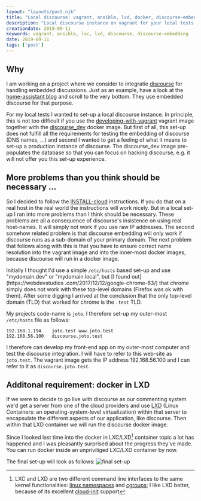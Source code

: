 ```yaml
---
layout: "layouts/post.njk"
title: "Local discourse: vagrant, ansible, lxd, docker, discourse-embedding"
description: "Local discourse instance on vagrant for your local tests to embed discourse in your front-end development project."
creationdate: 2019-09-11
keywords: vagrant, ansible, lxc, lxd, discourse, discourse-embedding
date: 2019-09-11
tags: ['post']
---
```


## Why

I am working on a project where we consider to integratie [discourse](https://www.discourse.org/) for handling embedded discussions.
Just as an example, have a look at the [home-assistant blog](https://www.home-assistant.io/blog/2019/08/28/release-98/) and scroll to the very bottom. 
They use embedded discourse for that purpose.

For my local tests I wanted to set-up a local discourse instance. 
In principle, this is not too difficult if you use the [developing-with-vagrant](https://github.com/discourse/discourse_docker#developing-with-vagrant) vagrant image
together with the [discourse_dev](https://github.com/discourse/discourse_docker/tree/master/image/discourse_dev) docker image. But first of all, this set-up does
not fulfill all the requirements for testing the embedding of discourse (DNS names, ...) and second I wanted to get a feeling of what it means to set-up a production 
instance of discourse. The discourse_dev image pre-populates the database so that you can focus on hacking discourse, e.g. it will not offer you this set-up experience.

## More problems than you think should be necessary ...

So I decided to follow the [INSTALL-cloud](https://github.com/discourse/discourse/blob/master/docs/INSTALL-cloud.md) instructions. If you do that on a
real host in the real world the instructions will work nicely. But in a local set-up I ran into more problems than I think should be necessary. These
problems are all a consequence of discourse's insistence on using real host-names. It will simply not work if you use raw IP addresses. The second
somehow related problem is that discourse embedding will only work if discourse runs as a sub-domain of your primary domain. The next problem that
follows along with this is that you have to ensure correct name resolution into the vagrant image and into the inner-most docker images, because
discourse will run in a docker image.

Initially I thought I'd use a simple `/etc/hosts` based set-up and use "mydomain.dev" or "mydomain.local", but [I found out](https://webdevstudios
.com/2017/12/12/google-chrome-63/) that chrome simply does not work with these top-level domains (Firefox was ok with them). After some digging I
arrived at the conclusion that the only top-level domain (TLD) that worked for chrome is the `.test` TLD.

My projects code-name is `joto`. I therefore set-up my outer-most `/etc/hosts` file as follows:

    192.168.1.194    joto.test www.joto.test
    192.168.56.100   discourse.joto.test

I therefore can develop my front-end app on my outer-most computer and test the discourse integration. I will have to refer to this web-site as `joto.test`.
The vagrant image gets the IP address 192.168.56.100 and I can refer to it as `discourse.joto.test`.

## Additonal requirement: docker in LXD

If we were to decide to go live with discourse as our commenting system we'd get a server from one of the cloud providers and use
[LXD](https://linuxcontainers.org/lxd/introduction/) (Linux Containers: an operating-system-level virtualization) within that server to encapsulate the
different aspects of our application, like discourse. Then within that LXD container we will run the discourse docker image.

Since I looked last time into the docker in LXC/LXD[^lxd] container topic a lot has happened and I was pleasantly surprised about the progress
they've made. You can run docker inside an unpriviliged LXC/LXD container by now.

The final set-up will look as follows:
![final set-up](/img/local-discourse-on-vagrant-setup.svg)


[^lxd]: LXC and LXD are two different command line interfaces to the same kernel functionalities: [linux
namespaces](https://en.wikipedia.org/wiki/Linux_namespaces) and [cgroups](https://en.wikipedia.org/wiki/Cgroups); I like LXD better, because of its
excellent [cloud-init](https://cloud-init.io/) support

